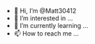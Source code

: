 - 👋 Hi, I’m @Matt30412
- 👀 I’m interested in ...
- 🌱 I’m currently learning ...
- 📫 How to reach me ...

<!---
Matt30412/Matt30412 is a ✨ special ✨ repository because its `README.md` (this file) appears on your GitHub profile.
You can click the Preview link to take a look at your changes.
--->
